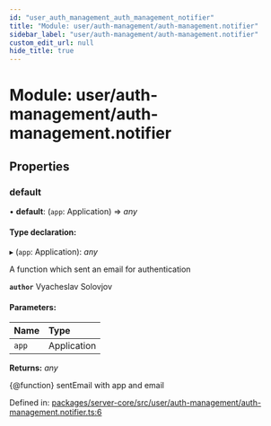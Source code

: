 ```yaml
---
id: "user_auth_management_auth_management_notifier"
title: "Module: user/auth-management/auth-management.notifier"
sidebar_label: "user/auth-management/auth-management.notifier"
custom_edit_url: null
hide_title: true
---
```


# Module: user/auth-management/auth-management.notifier

## Properties

### default

• **default**: (`app`: Application) => *any*

#### Type declaration:

▸ (`app`: Application): *any*

A function which sent an email for authentication

**`author`** Vyacheslav Solovjov

#### Parameters:

Name | Type |
:------ | :------ |
`app` | Application |

**Returns:** *any*

{@function} sentEmail with app and email

Defined in: [packages/server-core/src/user/auth-management/auth-management.notifier.ts:6](https://github.com/xr3ngine/xr3ngine/blob/65dfcf39a/packages/server-core/src/user/auth-management/auth-management.notifier.ts#L6)
